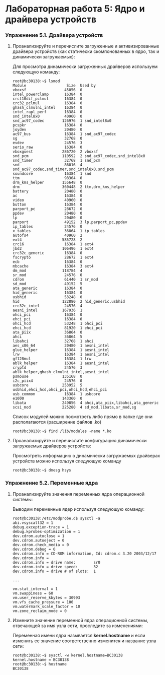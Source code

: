 # Лабораторная работа 5: Ядро и драйвера устройств 
### Упражнение 5.1. Драйвера устройств
1. Проанализируйте и перечислите загруженные и активизированные драйвера устройств (как статически скомпонованных в ядро, так и динамически загружаемых):
   
   Для просмотра динамически загруженных драйверов используем следующую команду:
   ```console
   root@bc30138:~$ lsmod
   Module                  Size  Used by
   vboxsf                 45056  0
   intel_powerclamp       16384  0
   crct10dif_pclmul       16384  0
   crc32_pclmul           16384  0
   ghash_clmulni_intel    16384  0
   intel_rapl_perf        16384  0
   snd_intel8x0           40960  0
   snd_ac97_codec        126976  1 snd_intel8x0
   pcspkr                 16384  0
   joydev                 20480  0
   ac97_bus               16384  1 snd_ac97_codec
   sg                     32768  0
   evdev                  24576  3
   serio_raw              16384  0
   vboxguest             286720  2 vboxsf
   snd_pcm               110592  2 snd_ac97_codec,snd_intel8x0
   snd_timer              32768  1 snd_pcm
   snd                    86016  4 snd_ac97_codec,snd_timer,snd_intel8x0,snd_pcm
   soundcore              16384  1 snd
   ttm                    98304  0
   drm_kms_helper        155648  0
   drm                   360448  2 ttm,drm_kms_helper
   battery                20480  0
   ac                     16384  0
   video                  40960  0
   button                 16384  0
   parport_pc             28672  0
   ppdev                  20480  0
   lp                     20480  0
   parport                49152  3 lp,parport_pc,ppdev
   ip_tables              24576  0
   x_tables               36864  1 ip_tables
   autofs4                40960  2
   ext4                  585728  2
   crc16                  16384  1 ext4
   jbd2                  106496  1 ext4
   crc32c_generic         16384  0
   fscrypto               28672  1 ext4
   ecb                    16384  0
   mbcache                16384  3 ext4
   dm_mod                118784  4
   sr_mod                 24576  0
   cdrom                  61440  1 sr_mod
   sd_mod                 49152  5
   ata_generic            16384  0
   hid_generic            16384  0
   usbhid                 53248  0
   hid                   122880  2 hid_generic,usbhid
   crc32c_intel           24576  4
   aesni_intel           167936  1
   ohci_pci               16384  0
   ehci_pci               16384  0
   ohci_hcd               53248  1 ohci_pci
   ehci_hcd               81920  1 ehci_pci
   ata_piix               36864  0
   ahci                   36864  5
   libahci                32768  1 ahci
   aes_x86_64             20480  1 aesni_intel
   glue_helper            16384  1 aesni_intel
   lrw                    16384  1 aesni_intel
   gf128mul               16384  1 lrw
   ablk_helper            16384  1 aesni_intel
   cryptd                 24576  3 ablk_helper,ghash_clmulni_intel,aesni_intel
   psmouse               135168  0
   i2c_piix4              24576  0
   usbcore               253952  5 usbhid,ehci_hcd,ohci_pci,ohci_hcd,ehci_pci
   usb_common             16384  1 usbcore
   e1000                 143360  0
   libata                249856  4 ahci,ata_piix,libahci,ata_generic
   scsi_mod              225280  4 sd_mod,libata,sr_mod,sg
   ```

   Список модулей можно посмотреть либо прямо в папке где они располагаются (расширение файлов .ko)
   ```console
   root@bc30138:~$ find /lib/modules -name *.ko
   ```

2. Проанализируйте и перечислите конфигурацию динамически загружаемых драйверов устройств:
   
    Просмотреть информацию о динамически загружаемых драйверах устройств можно используя следующую команду
   ```console
   root@bc30138:~$ dmesg hsys
   ```

### Упражнение 5.2. Переменные ядра
1. Проанализируйте значения переменных ядра операционной системы:
   
   Выводим переменные ядер используя следующую команду:
    ```console
    root@bc30138:/etc/modprobe.d$ sysctl -a
    abi.vsyscall32 = 1
    debug.exception-trace = 1
    debug.kprobes-optimization = 1
    dev.cdrom.autoclose = 1
    dev.cdrom.autoeject = 0
    dev.cdrom.check_media = 0
    dev.cdrom.debug = 0
    dev.cdrom.info = CD-ROM information, Id: cdrom.c 3.20 2003/12/17
    dev.cdrom.info = 
    dev.cdrom.info = drive name:		sr0
    dev.cdrom.info = drive speed:		32
    dev.cdrom.info = drive # of slots:	1

    ...

    vm.stat_interval = 1
    vm.swappiness = 60
    vm.user_reserve_kbytes = 30993
    vm.vfs_cache_pressure = 100
    vm.watermark_scale_factor = 10
    vm.zone_reclaim_mode = 0
    ```

1. Измените значение переменной ядра операционной системы, отвечающей за имя узла сети, проследите за изменениями:

    Переменная имени ядра называется **kernel.hostname** и если изменить ее значение соответственно изменится и название узла сети:
    ```console
    root@bc30138:~$ sysctl -w kernel.hostname=BC30138
    kernel.hostname = BC30138
    root@bc30138:~$ hostname
    BC30138
    ```
          